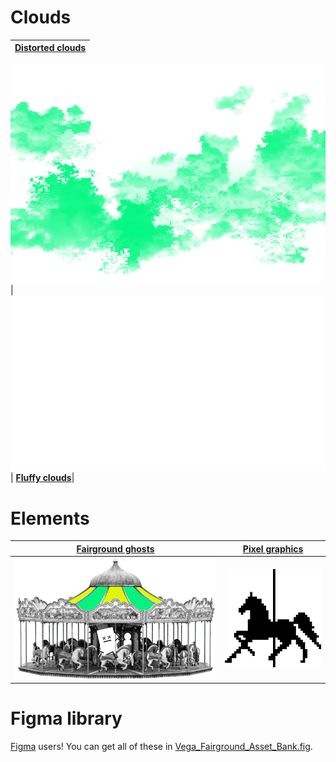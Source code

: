 # Clouds
| [Distorted clouds](./Distorted%20Clouds/)|
| :------------: |
![Distorted Clouds](./Distorted%20Clouds/Distorted%20Clouds%201.png)
|![Fluffy Clouds](./Fluffy%20Clouds/Cloud%203.png)
| **[Fluffy clouds](./Fluffy%20Clouds/)**|

# Elements
| **[Fairground ghosts](./3C%20Graphics/Ghosts%20Of%20Centralised%20Liquidity/)** | **[Pixel graphics](./3C%20Graphics/Pixel%20Graphics/)**| 
| :------------: | :------------: |
|![Ghosts](./Ghosts%20Of%20Centralised%20Liquidity/Carousel%20Ghost.png)|![Pixel graphics](./Pixel%20Graphics/Carousel%20Horse%20Large.png)

# Figma library
[Figma](https://figma.com) users! You can get all of these in [Vega_Fairground_Asset_Bank.fig](./Vega_Fairground_Asset_Bank.fig).